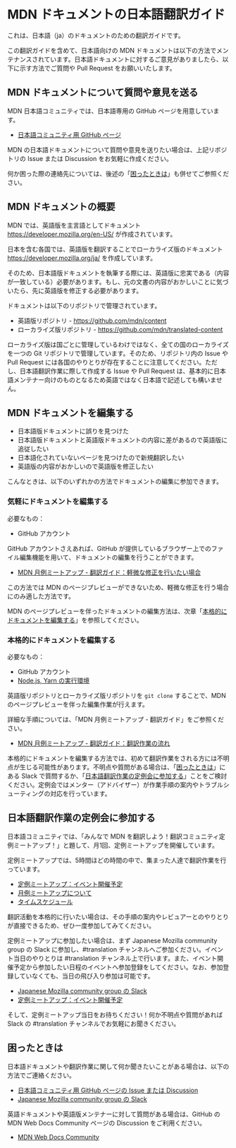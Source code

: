 # MDN ドキュメントの日本語翻訳ガイド

これは、日本語（ja）のドキュメントのための翻訳ガイドです。

この翻訳ガイドを含めて、日本語向けの MDN ドキュメントは以下の方法でメンテナンスされています。日本語ドキュメントに対するご意見がありましたら、以下に示す方法でご質問や Pull Request をお願いいたします。

## MDN ドキュメントについて質問や意見を送る

MDN 日本語コミュニティでは、日本語専用の GitHub ページを用意しています。

- [日本語コミュニティ用 GitHub ページ](https://github.com/mozilla-japan/translation/issues)

MDN の日本語ドキュメントについて質問や意見を送りたい場合は、上記リポジトリの Issue または Discussion をお気軽に作成ください。

何か困った際の連絡先については、後述の「[困ったときは](#困ったときは)」も併せてご参照ください。

## MDN ドキュメントの概要

MDN では、英語版を主言語としてドキュメント https://developer.mozilla.org/en-US/ が作成されています。

日本を含む各国では、英語版を翻訳することでローカライズ版のドキュメント https://developer.mozilla.org/ja/ を作成しています。

そのため、日本語版ドキュメントを執筆する際には、英語版に忠実である（内容が一致している）必要があります。もし、元の文書の内容がおかしいことに気づいたら、先に英語版を修正する必要があります。

ドキュメントは以下のリポジトリで管理されています。

- 英語版リポジトリ - https://github.com/mdn/content
- ローカライズ版リポジトリ - https://github.com/mdn/translated-content

ローカライズ版は国ごとに管理しているわけではなく、全ての国のローカライズを一つの Git リポジトリで管理しています。そのため、リポジトリ内の Issue や Pull Request には各国のやりとりが存在することに注意してください。ただし、日本語翻訳作業に際して作成する Issue や Pull Request は、基本的に日本語メンテナー向けのものとなるため英語ではなく日本語で記述しても構いません。

## MDN ドキュメントを編集する

- 日本語版ドキュメントに誤りを見つけた
- 日本語版ドキュメントと英語版ドキュメントの内容に差があるので英語版に追従したい
- 日本語化されていないページを見つけたので新規翻訳したい
- 英語版の内容がおかしいので英語版を修正したい

こんなときは、以下のいずれかの方法でドキュメントの編集に参加できます。

### 気軽にドキュメントを編集する

必要なもの：

- GitHub アカウント

GitHub アカウントさえあれば、GitHub が提供しているブラウザー上でのファイル編集機能を用いて、ドキュメントの編集を行うことができます。

- [MDN 月例ミートアップ - 翻訳ガイド：軽微な修正を行いたい場合](https://mozilla-japan.github.io/mdn-translation-guide/misc/for-minor-change.html)

この方法では MDN のページプレビューができないため、軽微な修正を行う場合にのみ適した方法です。

MDN のページプレビューを伴ったドキュメントの編集方法は、次章「[本格的にドキュメントを編集する](#本格的にドキュメントを編集する)」を参照してください。

### 本格的にドキュメントを編集する

必要なもの：

- GitHub アカウント
- [Node.js, Yarn の実行環境](https://mozilla-japan.github.io/mdn-translation-guide/translation/0_preparation.html)

英語版リポジトリとローカライズ版リポジトリを `git clone` することで、MDN のページプレビューを伴った編集作業が行えます。

詳細な手順については、「MDN 月例ミートアップ - 翻訳ガイド」をご参照ください。

- [MDN 月例ミートアップ - 翻訳ガイド：翻訳作業の流れ](https://mozilla-japan.github.io/mdn-translation-guide/translation/)

本格的にドキュメントを編集する方法では、初めて翻訳作業をされる方には不明点が生じる可能性があります。不明点や質問がある場合は、「[困ったときは](#困ったときは)」にある Slack で質問するか、「[日本語翻訳作業の定例会に参加する](#日本語翻訳作業の定例会に参加する)」ことをご検討ください。定例会ではメンター（アドバイザー）が作業手順の案内やトラブルシューティングの対応を行っています。

## 日本語翻訳作業の定例会に参加する

日本語コミュニティでは、「みんなで MDN を翻訳しよう！翻訳コミュニティ定例ミートアップ！」と題して、月1回、定例ミートアップを開催しています。

定例ミートアップでは、5時間ほどの時間の中で、集まった人達で翻訳作業を行っています。

- [定例ミートアップ：イベント開催予定](https://mozilla.doorkeeper.jp/)
- [月例ミートアップについて](https://mozilla-japan.github.io/mdn-translation-guide/meetup/)
- [タイムスケジュール](https://mozilla-japan.github.io/mdn-translation-guide/meetup/time-schedule.html)

翻訳活動を本格的に行いたい場合は、その手順の案内やレビュアーとのやりとりが直接できるため、ぜひ一度参加してみてください。

定例ミートアップに参加したい場合は、まず Japanese Mozilla community group の Slack に参加し、#translation チャンネルへご参加ください。イベント当日のやりとりは #translation チャンネル上で行います。また、イベント開催予定から参加したい日程のイベントへ参加登録をしてください。なお、参加登録していなくても、当日の飛び入り参加は可能です。

- [Japanese Mozilla community group の Slack](https://mozilla-japan.github.io/mdn-translation-guide/meetup/community-slack.html)
- [定例ミートアップ：イベント開催予定](https://mozilla.doorkeeper.jp/)

そして、定例ミートアップ当日をお待ちください！何か不明点や質問があれば Slack の #translation チャンネルでお気軽にお聞きください。

## 困ったときは

日本語ドキュメントや翻訳作業に関して何か聞きたいことがある場合は、以下の方法でご連絡ください。

- [日本語コミュニティ用 GitHub ページの Issue または Discussion](https://github.com/mozilla-japan/translation/issues)
- [Japanese Mozilla community group の Slack](https://mozilla-japan.github.io/mdn-translation-guide/meetup/community-slack.html)

英語ドキュメントや英語版メンテナーに対して質問がある場合は、GitHub の MDN Web Docs Community ページの Discussion をご利用ください。

- [MDN Web Docs Community](https://github.com/mdn/mdn-community)
